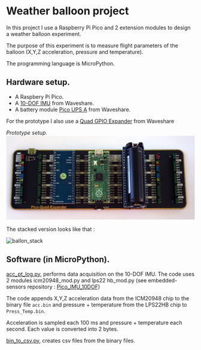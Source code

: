 # Weather balloon project

In this project I use a Raspberry Pi Pico and 2 extension modules to design a weather balloon experiment.

The purpose of this experiment is to measure flight parameters of the balloon (X,Y,Z acceleration, pressure and temperature).

The programming language is MicroPython.

## Hardware setup.

- A Raspbery Pi Pico.
- A [10-DOF IMU](https://www.waveshare.com/wiki/Pico-10DOF-IMU) from Waveshare.
- A battery module [Pico UPS A](https://www.waveshare.com/wiki/Pico-UPS-A) from Waveshare.

For the prototype I also use a [Quad GPIO Expander](https://www.waveshare.com/pico-quad-expander.htm) from Waveshare

*Prototype setup.*
![](ballon_proto.jpg)

The stacked version looks like that :

![ballon_stack](https://user-images.githubusercontent.com/55027870/186624085-d39da05c-4f0b-4131-a7aa-dfa8215cf763.jpg)

## Software (in MicroPython).

[acc_pt_log.py](acc_pt_log.py), performs data acquisition on the 10-DOF IMU. The code uses 2 modules icm20948_mod.py and
lps22 hb_mod.py (see embedded-sensors repository : [Pico_IMU_10DOF](https://github.com/pcamus/embedded-sensors/tree/main/Pico_IMU_10DOF/my_IMU_code))

The code appends X,Y,Z acceleration data from the ICM20948 chip to the binary file `acc.bin` and pressure + temperature from the LPS22HB chip to `Press_Temp.bin`.

Acceleration is sampled each 100 ms and pressure + temperature each second. Each value is converted into 2 bytes. 

[bin_to_csv.py](bin_to_csv.py), creates csv files from the binary files. 
